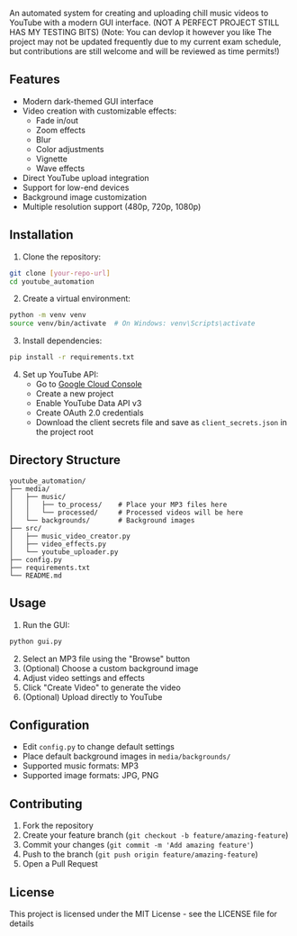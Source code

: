 An automated system for creating and uploading chill music videos to YouTube with a modern GUI interface. 
(NOT A PERFECT PROJECT STILL HAS MY TESTING BITS)
(Note: You can devlop it however you like The project may not be updated frequently due to my current exam schedule, but contributions are still welcome and will be reviewed as time permits!)
## Features

- Modern dark-themed GUI interface
- Video creation with customizable effects:
  - Fade in/out
  - Zoom effects
  - Blur
  - Color adjustments
  - Vignette
  - Wave effects
- Direct YouTube upload integration
- Support for low-end devices
- Background image customization
- Multiple resolution support (480p, 720p, 1080p)

## Installation

1. Clone the repository:
```bash
git clone [your-repo-url]
cd youtube_automation
```

2. Create a virtual environment:
```bash
python -m venv venv
source venv/bin/activate  # On Windows: venv\Scripts\activate
```

3. Install dependencies:
```bash
pip install -r requirements.txt
```

4. Set up YouTube API:
   - Go to [Google Cloud Console](https://console.cloud.google.com)
   - Create a new project
   - Enable YouTube Data API v3
   - Create OAuth 2.0 credentials
   - Download the client secrets file and save as `client_secrets.json` in the project root

## Directory Structure

```
youtube_automation/
├── media/
│   ├── music/
│   │   ├── to_process/    # Place your MP3 files here
│   │   └── processed/     # Processed videos will be here
│   └── backgrounds/       # Background images
├── src/
│   ├── music_video_creator.py
│   ├── video_effects.py
│   └── youtube_uploader.py
├── config.py
├── requirements.txt
└── README.md
```

## Usage

1. Run the GUI:
```bash
python gui.py
```

2. Select an MP3 file using the "Browse" button
3. (Optional) Choose a custom background image
4. Adjust video settings and effects
5. Click "Create Video" to generate the video
6. (Optional) Upload directly to YouTube

## Configuration

- Edit `config.py` to change default settings
- Place default background images in `media/backgrounds/`
- Supported music formats: MP3
- Supported image formats: JPG, PNG

## Contributing

1. Fork the repository
2. Create your feature branch (`git checkout -b feature/amazing-feature`)
3. Commit your changes (`git commit -m 'Add amazing feature'`)
4. Push to the branch (`git push origin feature/amazing-feature`)
5. Open a Pull Request

## License

This project is licensed under the MIT License - see the LICENSE file for details
